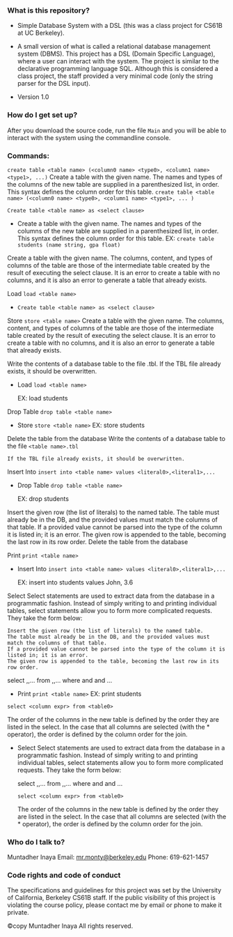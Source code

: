 ### What is this repository? ###
 
 * Simple Database System with a DSL (this was a class project for CS61B at UC Berkeley).
 
 * A small version of what is called a relational database management system (DBMS).
 	This project has a DSL (Domain Specific Language), where a user can interact with the system.
 	The project is similar to the declarative programming language SQL.
 	Although this is considered a class project, the staff provided a very minimal code (only the string parser for the DSL input).

* Version 1.0
 
 ### How do I get set up? ###
After you download the source code, run the file `Main` and you will be able to interact with the system using the commandline console.
 
 ### Commands: ###
`create table <table name> (<column0 name> <type0>, <column1 name> <type1>, ...)`
Create a table with the given name. The names and types of the columns of the new table are supplied in a parenthesized list, in order. 
This syntax defines the column order for this table.
`create table <table name> (<column0 name> <type0>, <column1 name> <type1>, ... )`
 
`Create table <table name> as <select clause>`
* Create a table with the given name. The names and types of the columns of the new table are supplied in a parenthesized list, in order. 
	This syntax defines the column order for this table.
	EX: `create table students (name string, gpa float)`
 
Create a table with the given name. The columns, content, and types of columns of the table are those of the intermediate table created by the result of executing the select clause.
It is an error to create a table with no columns, and it is also an error to generate a table that already exists.
 
Load
`load <table name>`
* `Create table <table name> as <select clause>`
 
Store
`store <table name>`
	Create a table with the given name. The columns, content, and types of columns of the table are those of the intermediate table created by the result of executing the select clause.
	It is an error to create a table with no columns, and it is also an error to generate a table that already exists.
 
Write the contents of a database table to the file <table name>.tbl.
If the TBL file already exists, it should be overwritten.
* Load
	`load <table name>`
	
	EX: load students 
 
Drop Table
`drop table <table name>`
* Store
	`store <table name>`
	EX: store students
 
Delete the table from the database
	Write the contents of a database table to the file `<table name>.tbl`
	
	If the TBL file already exists, it should be overwritten.
 
Insert Into
`insert into <table name> values <literal0>,<literal1>,...`
* Drop Table
	`drop table <table name>`
	
	EX: drop students
 
Insert the given row (the list of literals) to the named table. 
The table must already be in the DB, and the provided values must match the columns of that table. 
If a provided value cannot be parsed into the type of the column it is listed in; it is an error. 
The given row is appended to the table, becoming the last row in its row order.
	Delete the table from the database
 
Print
`print <table name>`
* Insert Into
	`insert into <table name> values <literal0>,<literal1>,...`
	
	EX: insert into students values John, 3.6
 
Select
Select statements are used to extract data from the database in a programmatic fashion. 
Instead of simply writing to and printing individual tables, select statements allow you to form more complicated requests. 
They take the form below:
	
	Insert the given row (the list of literals) to the named table. 
	The table must already be in the DB, and the provided values must match the columns of that table. 
	If a provided value cannot be parsed into the type of the column it is listed in; it is an error. 
	The given row is appended to the table, becoming the last row in its row order.
 
select <column expr0>,<column expr1>,... from <table0>,<table1>,... where <cond0> and <cond1> and ...
* Print
	`print <table name>`
	EX: print students
 
`select <column expr> from <table0>`
 
The order of the columns in the new table is defined by the order they are listed in the select.
In the case that all columns are selected (with the * operator), the order is defined by the column order for the join.
* Select
	Select statements are used to extract data from the database in a programmatic fashion. 
	Instead of simply writing to and printing individual tables, select statements allow you to form more complicated requests. 
	They take the form below:

	select <column expr0>,<column expr1>,... from <table0>,<table1>,... where <cond0> and <cond1> and ...

	
	`select <column expr> from <table0>`

	The order of the columns in the new table is defined by the order they are listed in the select.
	In the case that all columns are selected (with the * operator), the order is defined by the column order for the join.
 
 ### Who do I talk to? ###
 
 Muntadher Inaya
 Email: mr.monty@berkeley.edu
 Phone: 619-621-1457
 
 ### Code rights and code of conduct ###
 
 The specifications and guidelines for this project was set by the University of California, Berkeley CS61B staff.
 If the public visibility of this project is violating the course policy, please contact me by email or phone to make it
 private.
 
©copy Muntadher Inaya All rights reserved.

